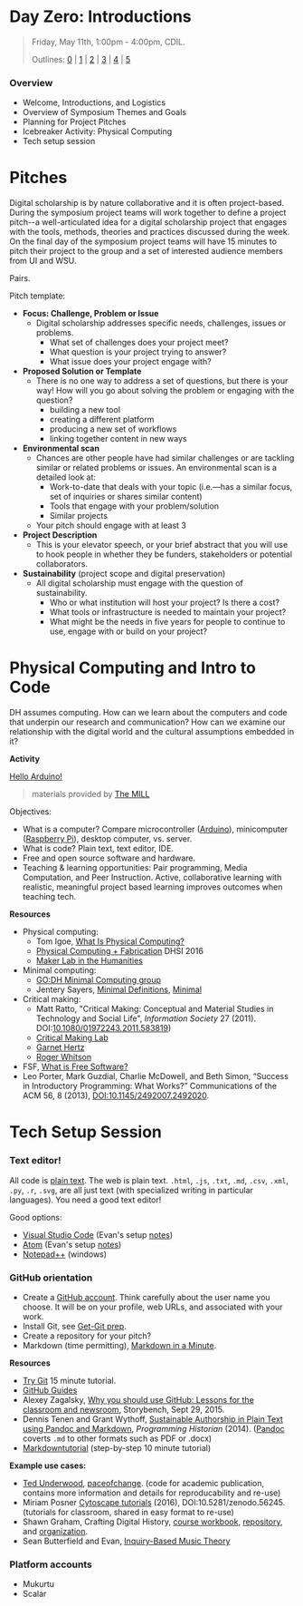 # Day Zero: Introductions

> Friday, May 11th, 1:00pm - 4:00pm, CDIL.
>
> Outlines: [0](day-0.md) | [1](day-1.md) | [2](day-2.md) | [3](day-3.md) | [4](day-4.md) | [5](day-5.md)

### Overview

- Welcome, Introductions, and Logistics
- Overview of Symposium Themes and Goals
- Planning for Project Pitches
- Icebreaker Activity: Physical Computing
- Tech setup session

# Pitches

Digital scholarship is by nature collaborative and it is often project-based.
During the symposium project teams will work together to define a project pitch--a well-articulated idea for a digital scholarship project that engages with the tools, methods, theories and practices discussed during the week.
On the final day of the symposium project teams will have 15 minutes to pitch their project to the group and a set of interested audience members from UI and WSU.

Pairs.

Pitch template:

- **Focus: Challenge, Problem or Issue**
  - Digital scholarship addresses specific needs, challenges, issues or problems.
    - What set of challenges does your project meet?
    - What question is your project trying to answer?
    - What issue does your project engage with?
- **Proposed Solution or Template**
  - There is no one way to address a set of questions, but there is your way! How will you go about solving the problem or engaging with the question?
    - building a new tool
    - creating a different platform
    - producing a new set of workflows
    - linking together content in new ways
- **Environmental scan**
  - Chances are other people have had similar challenges or are tackling similar or related problems or issues. An environmental scan is a detailed look at:
    - Work-to-date that deals with your topic (i.e.—has a similar focus, set of inquiries or shares similar content)
    - Tools that engage with your problem/solution
    - Similar projects
  - Your pitch should engage with at least 3
- **Project Description**
  - This is your elevator speech, or your brief abstract that you will use to hook people in whether they be funders, stakeholders or potential collaborators.
- **Sustainability** (project scope and digital preservation)
  - All digital scholarship must engage with the question of sustainability.
    - Who or what institution will host your project? Is there a cost?
    - What tools or infrastructure is needed to maintain your project?
    - What might be the needs in five years for people to continue to use, engage with or build on your project?

# Physical Computing and Intro to Code

DH assumes computing. How can we learn about the computers and code that underpin our research and communication?
How can we examine our relationship with the digital world and the cultural assumptions embedded in it?

**Activity**

[Hello Arduino!](https://evanwill.github.io/hello-arduino/)

> materials provided by [The MILL](https://mill.lib.uidaho.edu/)

Objectives:

- What is a computer? Compare microcontroller ([Arduino](https://www.arduino.cc/)), minicomputer ([Raspberry Pi](https://www.raspberrypi.org/)), desktop computer, vs. server.
- What is code? Plain text, text editor, IDE.
- Free and open source software and hardware.
- Teaching & learning opportunities: Pair programming, Media Computation, and Peer Instruction. Active, collaborative learning with realistic, meaningful project based learning improves outcomes when teaching tech.

**Resources**

- Physical computing:
  - Tom Igoe, [What Is Physical Computing?](https://www.tigoe.com/blog/what-is-physical-computing/)
  - [Physical Computing + Fabrication](https://github.com/uvicmakerlab/dhsi2016/blob/master/index.md) DHSI 2016
  - [Maker Lab in the Humanities](http://maker.uvic.ca/)
- Minimal computing:
  - [GO:DH Minimal Computing group](http://go-dh.github.io/mincomp/about/)
  - Jentery Sayers, [Minimal Definitions](http://go-dh.github.io/mincomp/thoughts/2016/10/02/minimal-definitions/), [Minimal](https://jentery.github.io/minimal/)
- Critical making:
  - Matt Ratto, "Critical Making: Conceptual and Material Studies in Technology and Social Life", *Information Society* 27 (2011). DOI:[10.1080/01972243.2011.583819](http://dx.doi.org/10.1080/01972243.2011.583819))
  - [Critical Making Lab](http://criticalmaking.com/)
  - [Garnet Hertz](http://conceptlab.com/)
  - [Roger Whitson](http://www.rogerwhitson.net/critical-making/?page_id=52)
- FSF, [What is Free Software?](https://www.gnu.org/philosophy/free-sw.en.html)
- Leo Porter, Mark Guzdial, Charlie McDowell, and Beth Simon, “Success in Introductory Programming: What Works?” Communications of the ACM 56, 8 (2013), [DOI:10.1145/2492007.2492020](https://doi.org/10.1145/2492007.2492020).

# Tech Setup Session

### Text editor!

All code is [plain text](https://en.wikipedia.org/wiki/Plain_text).
The web is plain text.
`.html`, `.js`, `.txt`, `.md`, `.csv`, `.xml`, `.py`, `.r`, `.svg`, are all just text (with specialized writing in particular languages).
You need a good text editor!

Good options:

- [Visual Studio Code](https://code.visualstudio.com/) (Evan's setup [notes](https://evanwill.github.io/_drafts/notes/vs-code.html))
- [Atom](https://atom.io/) (Evan's setup [notes](https://evanwill.github.io/_drafts/notes/atom-editor.html))
- [Notepad++](https://notepad-plus-plus.org/) (windows)

### GitHub orientation

- Create a [GitHub account](https://github.com/join). Think carefully about the user name you choose. It will be on your profile, web URLs, and associated with your work.
- Install Git, see [Get-Git prep](https://evanwill.github.io/get-git/0-prep.html).
- Create a repository for your pitch?
- Markdown (time permitting), [Markdown in a Minute](https://evanwill.github.io/_drafts/notes/markdown-minute.html).

**Resources**

- [Try Git](https://try.github.io/levels/1/challenges/1) 15 minute tutorial.
- [GitHub Guides](https://guides.github.com/)
- Alexey Zagalsky, [Why you should use GitHub: Lessons for the classroom and newsroom](http://www.storybench.org/use-github-lessons-classroom-newsroom/), Storybench, Sept 29, 2015.
- Dennis Tenen and Grant Wythoff, [Sustainable Authorship in Plain Text using Pandoc and Markdown](http://programminghistorian.org/lessons/sustainable-authorship-in-plain-text-using-pandoc-and-markdown), *Programming Historian* (2014). ([Pandoc](http://pandoc.org/installing.html) coverts `.md` to other formats such as PDF or .docx)
- [Markdowntutorial](http://www.markdowntutorial.com) (step-by-step 10 minute tutorial)

**Example use cases:**

- [Ted Underwood](https://github.com/tedunderwood), [paceofchange](https://github.com/tedunderwood/paceofchange). (code for academic publication, contains more information and details for reproducability and re-use)
- Miriam Posner [Cytoscape tutorials](https://github.com/miriamposner/cytoscape_tutorials) (2016), DOI:10.5281/zenodo.56245. (tutorials for classroom, shared in easy format to re-use)
- Shawn Graham, Crafting Digital History, [course workbook](http://workbook.craftingdigitalhistory.ca/), [repository](https://github.com/shawngraham/hist3907o), and [organization](https://github.com/craftingdigitalhistory).
- Sean Butterfield and Evan, [Inquiry-Based Music Theory](https://github.com/smbutterfield/ibmt17-18)

### Platform accounts

- Mukurtu
- Scalar
